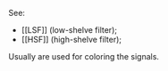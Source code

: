 See:
- [[LSF]] (low-shelve filter);
- [[HSF]] (high-shelve filter);

Usually are used for coloring the signals.

